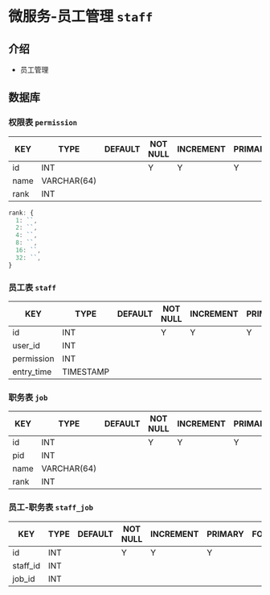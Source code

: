 # 微服务-员工管理 `staff`

## 介绍

- 员工管理

## 数据库

### 权限表 `permission`

| KEY  | TYPE        | DEFAULT | NOT NULL | INCREMENT | PRIMARY | FOREIGN | REMARK |
|------|-------------|---------|----------|-----------|---------|---------|--------|
| id   | INT         |         | Y        | Y         | Y       |         |        |
| name | VARCHAR(64) |         |          |           |         |         |        |
| rank | INT         |         |          |           |         |         |        |

```js
rank: {
  1: ``,
  2: ``,
  4: ``,
  8: ``,
  16: ``,
  32: ``,
}
```

### 员工表 `staff`

| KEY        | TYPE      | DEFAULT | NOT NULL | INCREMENT | PRIMARY | FOREIGN | REMARK |
|------------|-----------|---------|----------|-----------|---------|---------|--------|
| id         | INT       |         | Y        | Y         | Y       |         |        |
| user_id    | INT       |         |          |           |         |         |        |
| permission | INT       |         |          |           |         |         |        |
| entry_time | TIMESTAMP |         |          |           |         |         |        |

### 职务表 `job`

| KEY  | TYPE        | DEFAULT | NOT NULL | INCREMENT | PRIMARY | FOREIGN | REMARK |
|------|-------------|---------|----------|-----------|---------|---------|--------|
| id   | INT         |         | Y        | Y         | Y       |         |        |
| pid  | INT         |         |          |           |         |         |        |
| name | VARCHAR(64) |         |          |           |         |         |        |
| rank | INT         |         |          |           |         |         |        |

### 员工-职务表 `staff_job`

| KEY      | TYPE | DEFAULT | NOT NULL | INCREMENT | PRIMARY | FOREIGN | REMARK |
|----------|------|---------|----------|-----------|---------|---------|--------|
| id       | INT  |         | Y        | Y         | Y       |         |        |
| staff_id | INT  |         |          |           |         |         |        |
| job_id   | INT  |         |          |           |         |         |        |
